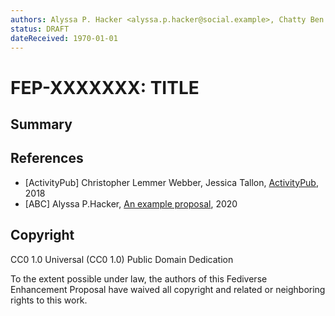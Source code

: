 ```yaml
---
authors: Alyssa P. Hacker <alyssa.p.hacker@social.example>, Chatty Ben <ben@chatty.example>
status: DRAFT
dateReceived: 1970-01-01
---
```

# FEP-XXXXXXX: TITLE


## Summary

<!-- A short summary (no more than 200 words) of the proposal. -->


## References

- [ActivityPub] Christopher Lemmer Webber, Jessica Tallon, [ActivityPub](https://www.w3.org/TR/activitypub/), 2018
- [ABC] Alyssa P.Hacker, [An example proposal](http://example.org/abc.html), 2020


## Copyright

CC0 1.0 Universal (CC0 1.0) Public Domain Dedication 

To the extent possible under law, the authors of this Fediverse Enhancement Proposal have waived all copyright and related or neighboring rights to this work.
